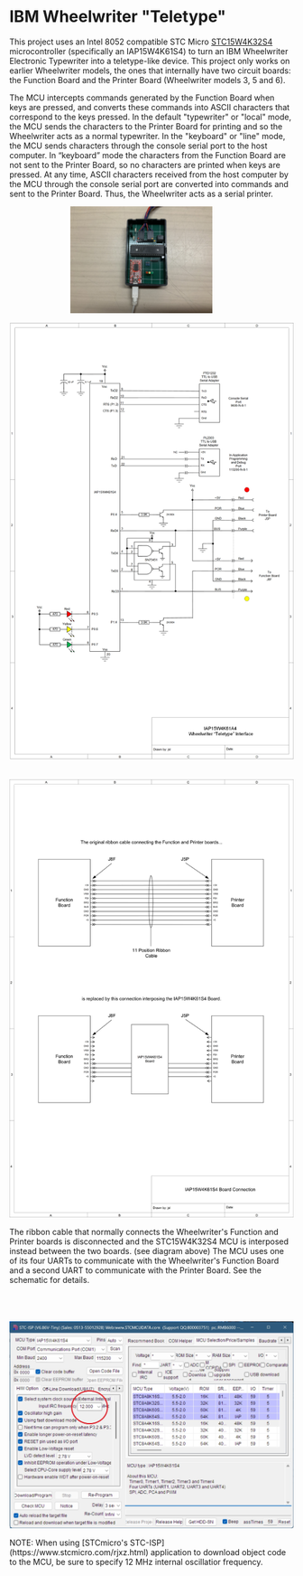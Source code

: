 # IBM Wheelwriter "Teletype"
This project uses an Intel 8052 compatible STC Micro [STC15W4K32S4](https://www.stcmicro.com/datasheet/STC15W4K32S4-en.pdf) microcontroller (specifically an IAP15W4K61S4) to turn an IBM Wheelwriter Electronic Typewriter into a teletype-like device. This project only works on earlier Wheelwriter models, the ones that internally have two circuit boards: the Function Board and the Printer Board (Wheelwriter models 3, 5 and 6).

The MCU intercepts commands generated by the Function Board when keys are pressed, and converts these commands into ASCII characters that correspond to the keys pressed. In the default "typewriter" or "local" mode, the MCU sends the characters to the Printer Board for printing and so the Wheelwriter acts as a normal typewriter. In the "keyboard" or "line" mode, the MCU sends characters through the console serial port to the host computer. In “keyboard” mode the characters from the Function Board are not sent to the Printer Board, so no characters are printed when keys are pressed. At any time, ASCII characters received from the host computer by the MCU through the console serial port are converted into commands and sent to the Printer Board. Thus, the Wheelwriter acts as a serial printer.

<p align="center"><img src="/images/Wheelwriter Interface.JPEG" width=50% height=50%>
  &nbsp;&nbsp;&nbsp;&nbsp;&nbsp;&nbsp;&nbsp;&nbsp;
<p align="center"><img src="/images/Schematic-1.png"/>
  &nbsp;&nbsp;&nbsp;&nbsp;&nbsp;&nbsp;&nbsp;&nbsp;
<p align="center"><img src="/images/IAP15W4K61S4 Connection.png/">
<br><p align="left">
The ribbon cable that normally connects the Wheelwriter's Function and Printer boards is disconnected and the STC15W4K32S4 MCU is interposed instead between the two boards. (see diagram above) The MCU uses one of its four UARTs to communicate with the Wheelwriter's Function Board and a second UART to communicate with the Printer Board. See the schematic for details.
<br><br><br><br>
<p align="center"><img src="/images/STC-ISP.png/">
<br><p align="left">  
NOTE: When using [STCmicro's STC-ISP](https://www.stcmicro.com/rjxz.html) application to download object code to the MCU, be sure to specify 12 MHz internal oscillatior frequency.  

